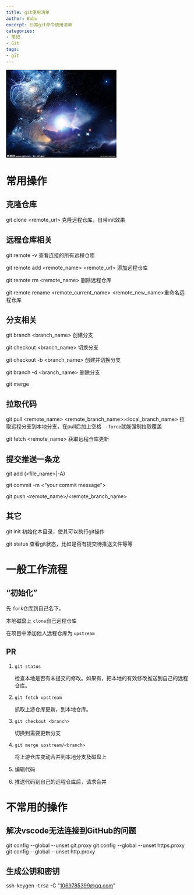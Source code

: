 ```yaml
---
title: git使用清单
author: Bubu
excerpt: 日常git命令使用清单
categories: 
- 笔记
- Git
tags:  
- git
---
```


<img src="/img/assets/avatar.jpg" alt="pic" />

# 常用操作

## 克隆仓库

git clone <remote_url>											克隆远程仓库，自带init效果

## 远程仓库相关

git remote -v																查看连接的所有远程仓库

git remote add <remote_name> <remote_url>	添加远程仓库

git remote rm <remote_name>								删除远程仓库

git remote rename <remote_current_name> <remote_new_name>重命名远程仓库

## 分支相关

git branch <branch_name>	创建分支

git checkout <branch_name>	切换分支

git checkout  -b <branch_name>	创建并切换分支

git branch -d <branch_name> 删除分支

git merge

## 拉取代码

git pull <remote_name>  <remote_branch_name>:<local_branch_name>	拉取远程分支到本地分支，在pull后加上空格 `--force`就能强制拉取覆盖

git fetch <remote_name> 获取远程仓库更新

## 提交推送一条龙

git add (<file_name>|-A)

git commit -m <"your commit message">

git push <remote_name>/<remote_branch_name>

## 其它

git init					初始化本目录，使其可以执行git操作

git status				查看git状态，比如是否有提交待推送文件等等

# 一般工作流程

## “初始化”

先 `fork`仓库到自己名下。

本地磁盘上 `clone`自己远程仓库

在项目中添加他人远程仓库为 `upstream`

## PR

1. `git status`

   检查本地是否有未提交的修改。如果有，把本地的有效修改推送到自己的远程仓库。
2. `git fetch upstream`

   抓取上游仓库更新，到本地仓库。
3. `git checkout <branch>`

   切换到需要更新分支
4. `git merge upstream/<branch>`

   将上游仓库变动合并到本地分支及磁盘上
5. 编辑代码
6. 推送代码到自己的远程仓库后，请求合并

# 不常用的操作

## 解决vscode无法连接到GitHub的问题

git config --global --unset git.proxy
git config --global --unset https.proxy
git config --global --unset http.proxy

## 生成公钥和密钥

ssh-keygen -t rsa -C "1069785399@qq.com"
